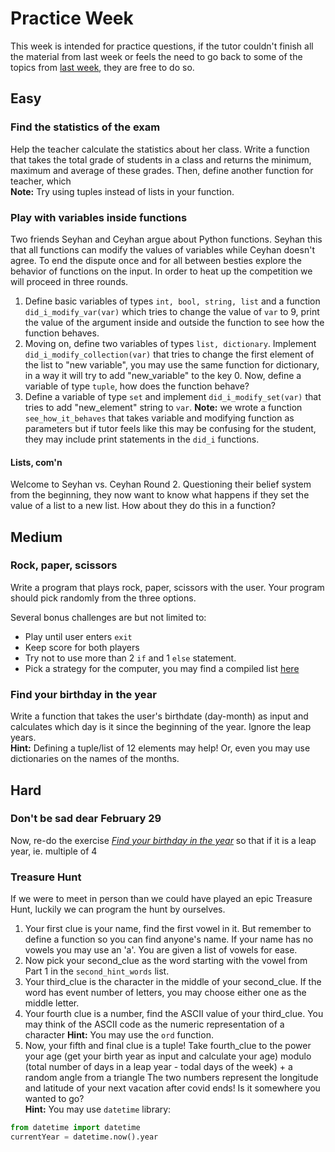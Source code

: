# Practice Week

This week is intended for practice questions, if the tutor couldn't finish all the material from last week or feels the need to go back to some of the topics from [last week](../3_advanced_functions/README.md), they are free to do so. 

## Easy
### Find the statistics of the exam
Help the teacher calculate the statistics about her class. Write a function that takes the total grade of students in a class and returns the minimum, maximum and average of these grades. Then, define another function for teacher, which  
**Note:** Try using tuples instead of lists in your function.


### Play with variables inside functions
Two friends Seyhan and Ceyhan argue about Python functions. Seyhan this that all functions can modify the values of variables while Ceyhan doesn't agree. To end the dispute once and for all between besties explore the behavior of functions on the input.
In order to heat up the competition we will proceed in three rounds.
1. Define basic variables of types `int, bool, string, list`  and a function `did_i_modify_var(var)`  which tries to change the value of `var` to 9, print  the value of the argument inside and outside the function to see how the function behaves.
2. Moving on, define two variables of types `list, dictionary`. Implement `did_i_modify_collection(var)` that tries to change the first element of the list to "new variable", you may use the same function for dictionary, in a way it will try to add "new_variable" to the key 0.
   Now, define a variable of type `tuple`, how does the function behave? 
3. Define a variable of type `set` and implement `did_i_modify_set(var)` that tries to add "new_element" string to `var`.
**Note:** we wrote a function `see_how_it_behaves` that takes variable and modifying function as parameters but if tutor feels like this may be confusing for the student, they may include print statements in the `did_i` functions.

#### Lists, com'n
Welcome to Seyhan vs. Ceyhan Round 2. Questioning their belief system from the beginning, they now want to know what happens if they set the value of a list to a new list. How about they do this in a function?

## Medium
### Rock, paper, scissors
Write a program that plays rock, paper, scissors with the user. Your program should pick randomly from the three options.

Several bonus challenges are but not limited to:
- Play until user enters `exit`
- Keep score for both players
- Try not to use more than 2 `if` and 1 `else` statement.
- Pick a strategy for the computer, you may find a compiled list [here](https://chessandpoker.com/rps_rock_paper_scissors_strategy.html)

### Find your birthday in the year
Write a function that takes the user's birthdate (day-month) as input and calculates which day is it since the beginning of the year. Ignore the leap years.  
**Hint:** Defining a tuple/list of 12 elements may help! Or, even you may use dictionaries on the names of the months.

## Hard
### Don't be sad dear February 29
Now, re-do the exercise [*Find your birthday in the year*](#find-your-birthday-in-the-year) so that if it is a leap year, ie. multiple of 4

### Treasure Hunt
If we were to meet in person than we could have played an epic Treasure Hunt, luckily we can program the hunt by ourselves.
1. Your first clue is your name, find the first vowel in it. But remember to define a function so you can find anyone's name. If your name has no vowels you may use an 'a'. You are given a list of vowels for ease.
2. Now pick your second_clue as the word starting with the vowel from Part 1 in the `second_hint_words` list.
3. Your third_clue is the character in the middle of your second_clue. If the word has event number of letters, you may choose either one as the middle letter.
4. Your fourth clue is a number, find the ASCII value of your third_clue. You may think of the ASCII code as the numeric representation of a character
**Hint:** You may use the `ord` function.
5. Now, your fifth and final clue is a tuple! Take fourth_clue to the power your age (get your birth year as input and calculate your age) modulo (total number of days in a leap year - todal days of the week) + a random angle from a triangle
The two numbers represent the longitude and latitude of your next vacation after covid ends! Is it somewhere you wanted to go?  
**Hint:** You may use `datetime` library:
```python
from datetime import datetime
currentYear = datetime.now().year
```